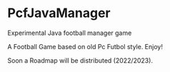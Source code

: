 # PcfJavaManager
Experimental Java football manager game

A Football Game based on old Pc Futbol style. Enjoy!

Soon a Roadmap will be distributed (2022/2023).
